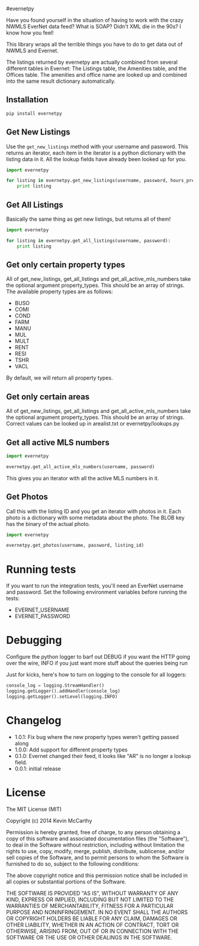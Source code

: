 #evernetpy

Have you found yourself in the situation of having to work with the crazy NWMLS EverNet data feed?  What is SOAP?  Didn't XML die in the 90s?  I know how you feel!

This library wraps all the terrible things you have to do to get data out of NWMLS and Evernet.

The listings returned by evernetpy are actually combined from several different tables in Evernet: The Listings table, the Amenities table, and the Offices table.  The amenities and office name are looked up and combined into the same result dictionary automatically.

## Installation

```bash
pip install evernetpy
```

## Get New Listings

Use the `get_new_listings` method with your username and password.  This returns an iterator, each item in the iterator is a python dictionary with the listing data in it.  All the lookup fields have already been looked up for you.

```python
import evernetpy

for listing in evernetpy.get_new_listings(username, password, hours_previous=24):
    print listing
```

## Get All Listings

Basically the same thing as get new listings, but returns all of them!

```python
import evernetpy

for listing in evernetpy.get_all_listings(username, password):
    print listing
```

## Get only certain property types

All of get_new_listings, get_all_listings and get_all_active_mls_numbers take the optional argument property_types.
This should be an array of strings.  The available property types are as follows:

  * BUSO
  * COMI
  * COND
  * FARM
  * MANU
  * MUL
  * MULT
  * RENT
  * RESI
  * TSHR
  * VACL

By default, we will return all property types.

## Get only certain areas

All of get_new_listings, get_all_listings and get_all_active_mls_numbers take the optional argument property_types.
This should be an array of strings. Correct values can be looked up in arealist.txt or evernetpy/lookups.py

## Get all active MLS numbers

```python
import evernetpy

evernetpy.get_all_active_mls_numbers(username, password)
```

This gives you an iterator with all the active MLS numbers in it.

## Get Photos

Call this with the listing ID and you get an iterator with photos in it.  Each photo is a dictionary with some metadata about the photo.  The BLOB key has the binary of the actual photo.

```python
import evernetpy

evernetpy.get_photos(username, password, listing_id)
```

# Running tests
If you want to run the integration tests, you'll need an EverNet username and password.  Set the following environment variables before running the tests:

 * EVERNET_USERNAME
 * EVERNET_PASSWORD

# Debugging
Configure the python logger to barf out DEBUG if you want the HTTP going over the wire, INFO if you just want more stuff about the queries being run

Just for kicks, here's how to turn on logging to the console for all loggers:

```python
console_log = logging.StreamHandler()
logging.getLogger().addHandler(console_log)
logging.getLogger().setLevel(logging.INFO)
```

# Changelog

* 1.0.1: Fix bug where the new property types weren't getting passed along
* 1.0.0: Add support for different property types
* 0.1.0: Evernet changed their feed, it looks like "AR" is no longer a lookup field.
* 0.0.1: initial release

# License

The MIT License (MIT)

Copyright (c) 2014 Kevin McCarthy

Permission is hereby granted, free of charge, to any person obtaining a copy of this software and associated documentation files (the "Software"), to deal in the Software without restriction, including without limitation the rights to use, copy, modify, merge, publish, distribute, sublicense, and/or sell copies of the Software, and to permit persons to whom the Software is furnished to do so, subject to the following conditions:

The above copyright notice and this permission notice shall be included in all copies or substantial portions of the Software.

THE SOFTWARE IS PROVIDED "AS IS", WITHOUT WARRANTY OF ANY KIND, EXPRESS OR IMPLIED, INCLUDING BUT NOT LIMITED TO THE WARRANTIES OF MERCHANTABILITY, FITNESS FOR A PARTICULAR PURPOSE AND NONINFRINGEMENT. IN NO EVENT SHALL THE AUTHORS OR COPYRIGHT HOLDERS BE LIABLE FOR ANY CLAIM, DAMAGES OR OTHER LIABILITY, WHETHER IN AN ACTION OF CONTRACT, TORT OR OTHERWISE, ARISING FROM, OUT OF OR IN CONNECTION WITH THE SOFTWARE OR THE USE OR OTHER DEALINGS IN THE SOFTWARE.
